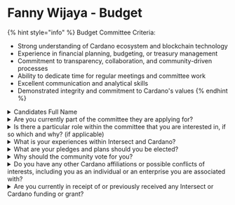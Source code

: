 # Fanny Wijaya - Budget

{% hint style="info" %}
Budget Committee Criteria:&#x20;

* Strong understanding of Cardano ecosystem and blockchain technology
* Experience in financial planning, budgeting, or treasury management
* Commitment to transparency, collaboration, and community-driven processes
* Ability to dedicate time for regular meetings and committee work
* Excellent communication and analytical skills
* Demonstrated integrity and commitment to Cardano's values
{% endhint %}

<details>

<summary>Candidates Full Name</summary>

Fanny Wijaya

</details>



<details>

<summary>Are you currently part of the committee they are applying for?</summary>

No

</details>



<details>

<summary>Is there a particular role within the committee that you are interested in, if so which and why? (if applicable)</summary>

I am highly interested in contributing to the Budget Committee. My background as a Financial Controller and Financial Auditor has equipped me with the relevant skills such as financial analysis, budget planning, and performance evaluation. My experience as a Project Manager also enables me to manage projects effectively and efficiently. This combination of skills, along with a foundational understanding of accounting and business, makes me well-qualified to contribute to budget decision-making. These skills, combined with my educational background in Accounting and a Master's in Business Administration, make me well-suited for a role on the Budget Committee.

</details>



<details>

<summary>What is your experiences within Intersect and Cardano?</summary>

I have experience in the Cardano ecosystem as a Core team in building Cardano Hub Surabaya, Host Lead Cardano Summit 2023 and Co-host Cardano Summit 2024. At the beginning of entering the Cardano ecosystem in Indonesia, I contributed as a volunteer to maintain the Cardano Indonesia Community on Telegram & Community Social Media, I became a team to manage the budgeting of the Cardano Estern Townhall, and I was also one of the initiators to organize the Cardano Indonesia meetup in Surabaya, Bandung, and Jakarta. In March 2024 I was appointed as Cardano Ambassador Indonesia with the role of meetup organizer and in September 2024 I assisted Randy (Host Lead Cardano Constitutional Workshop-Bandung 2024) as Cohost at Cardano Constitutional Workshop-Bandung 2024. I also initiated Cardano Woman Indonesia

</details>



<details>

<summary>What are your pledges and plans should you be elected?</summary>

If elected to the Budget Committee, I will prioritize financial transparency, data-driven decision making, strategic planning, risk management, and continuous improvement. My goal is to ensure that the organization's financial resources are utilized effectively and efficiently to support its long-term success.

</details>



<details>

<summary>Why should the community vote for you?</summary>

I believe that my combination of financial expertise, project management skills, data-driven approach, commitment to transparency, and strategic vision make me a strong candidate for the Budget Committee. With my background as a Financial Controller and Auditor, I have a deep understanding of financial management and best practices. My experience as a Project Manager has equipped me with the skills to effectively plan, execute, and monitor projects, ensuring that resources are used efficiently.

Furthermore, my commitment to data-driven decision making and financial transparency will help ensure that the Budget Committee operates with the highest level of accountability and efficiency. I am confident that my skills and experience will be invaluable in managing the organization's financial resources responsibly and effectively. By voting for me, you can trust that your financial interests will be well-represented.

</details>



<details>

<summary>Do you have any other Cardano affiliations or possible conflicts of interests, including you as an individual or an enterprise you are associated with?</summary>

Since my initial involvement in the Cardano ecosystem, I have been volunteering. Currently, I am serving as a Cardano Ambassador and actively participating in various roles within Project Catalyst.

</details>



<details>

<summary>Are you currently in receipt of or previously received any Intersect or Cardano funding or grant?</summary>

I was previously a funded Proposer in Project Catalyst Fund 10 for the proposals Cardano Hub Surabaya and Cardano Workshop Jakarta, and Cardano Woman Indonesia.

</details>
